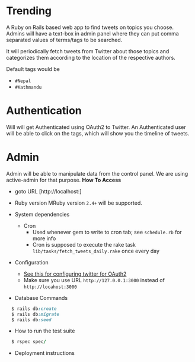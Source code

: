 # Trending
A Ruby on Rails based web app to find tweets on topics you choose. Admins will have a text-box in admin 
panel where they can put comma separated values of terms/tags to be searched.

It will periodically fetch tweets from Twitter about those topics and categorizes them according to the location 
of the respective authors.

Default tags would be
- `#Nepal`
- `#Kathmandu`

# Authentication
Will will get Authenticated using OAuth2 to Twitter. An Authenticated user will be able to click on the tags, 
which will show you the timeline of tweets.

# Admin
Admin will be able to manipulate data from the control panel. We are using active-admin for that purpose. 
**How To Access**  
- goto URL [http://localhost:]

* Ruby version
MRuby version `2.4+` will be supported.

* System dependencies
  - Cron
    - Used whenever gem to write to cron tab; see `schedule.rb` for more info
    - Cron is supposed to execute the rake task `lib/tasks/fetch_tweets_daily.rake` once every day

* Configuration
  - [See this for configuring twitter for OAuth2](/doc/images/twitter_oauth_localhost.png)
  - Make sure you use URL `http://127.0.0.1:3000` instead of `http://locahost:3000`

* Database Commands
```ruby
  $ rails db:create
  $ rails db:migrate
  $ rails db:seed
```

* How to run the test suite
```ruby
  $ rspec spec/
```

* Deployment instructions
